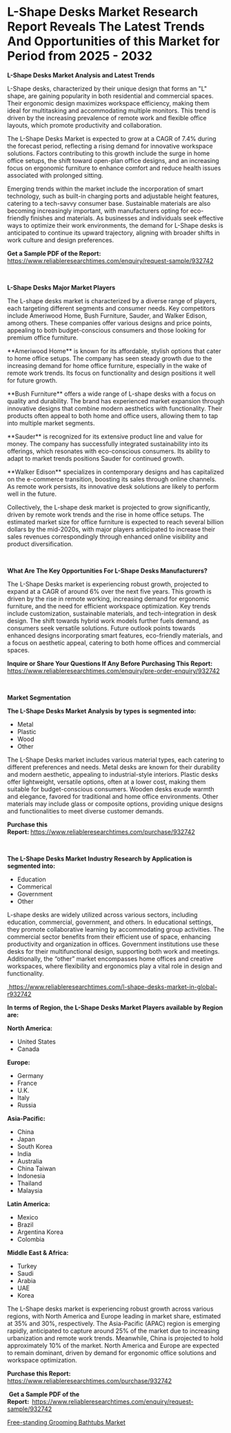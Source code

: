 <p><h1>L-Shape Desks Market Research Report Reveals The Latest Trends And Opportunities of this Market for Period from 2025 - 2032</h1></p><p><strong>L-Shape Desks Market Analysis and Latest Trends</strong></p>
<p><p>L-Shape desks, characterized by their unique design that forms an "L" shape, are gaining popularity in both residential and commercial spaces. Their ergonomic design maximizes workspace efficiency, making them ideal for multitasking and accommodating multiple monitors. This trend is driven by the increasing prevalence of remote work and flexible office layouts, which promote productivity and collaboration.</p><p>The L-Shape Desks Market is expected to grow at a CAGR of 7.4% during the forecast period, reflecting a rising demand for innovative workspace solutions. Factors contributing to this growth include the surge in home office setups, the shift toward open-plan office designs, and an increasing focus on ergonomic furniture to enhance comfort and reduce health issues associated with prolonged sitting.</p><p>Emerging trends within the market include the incorporation of smart technology, such as built-in charging ports and adjustable height features, catering to a tech-savvy consumer base. Sustainable materials are also becoming increasingly important, with manufacturers opting for eco-friendly finishes and materials. As businesses and individuals seek effective ways to optimize their work environments, the demand for L-Shape desks is anticipated to continue its upward trajectory, aligning with broader shifts in work culture and design preferences.</p></p>
<p><strong>Get a Sample PDF of the Report:&nbsp;</strong> <a href="https://www.reliableresearchtimes.com/enquiry/request-sample/932742?utm_campaign=2232&utm_medium=2&utm_source=Github&utm_content=ia&utm_term=21032025&utm_id=l-shape-desks">https://www.reliableresearchtimes.com/enquiry/request-sample/932742</a></p>
<p>&nbsp;</p>
<p><strong>L-Shape Desks Major Market Players</strong></p>
<p><p>The L-shape desks market is characterized by a diverse range of players, each targeting different segments and consumer needs. Key competitors include Ameriwood Home, Bush Furniture, Sauder, and Walker Edison, among others. These companies offer various designs and price points, appealing to both budget-conscious consumers and those looking for premium office furniture.</p><p>**Ameriwood Home** is known for its affordable, stylish options that cater to home office setups. The company has seen steady growth due to the increasing demand for home office furniture, especially in the wake of remote work trends. Its focus on functionality and design positions it well for future growth.</p><p>**Bush Furniture** offers a wide range of L-shape desks with a focus on quality and durability. The brand has experienced market expansion through innovative designs that combine modern aesthetics with functionality. Their products often appeal to both home and office users, allowing them to tap into multiple market segments.</p><p>**Sauder** is recognized for its extensive product line and value for money. The company has successfully integrated sustainability into its offerings, which resonates with eco-conscious consumers. Its ability to adapt to market trends positions Sauder for continued growth.</p><p>**Walker Edison** specializes in contemporary designs and has capitalized on the e-commerce transition, boosting its sales through online channels. As remote work persists, its innovative desk solutions are likely to perform well in the future.</p><p>Collectively, the L-shape desk market is projected to grow significantly, driven by remote work trends and the rise in home office setups. The estimated market size for office furniture is expected to reach several billion dollars by the mid-2020s, with major players anticipated to increase their sales revenues correspondingly through enhanced online visibility and product diversification.</p></p>
<p>&nbsp;</p>
<p><strong>What Are The Key Opportunities For L-Shape Desks Manufacturers?</strong></p>
<p><p>The L-Shape Desks market is experiencing robust growth, projected to expand at a CAGR of around 6% over the next five years. This growth is driven by the rise in remote working, increasing demand for ergonomic furniture, and the need for efficient workspace optimization. Key trends include customization, sustainable materials, and tech-integration in desk design. The shift towards hybrid work models further fuels demand, as consumers seek versatile solutions. Future outlook points towards enhanced designs incorporating smart features, eco-friendly materials, and a focus on aesthetic appeal, catering to both home offices and commercial spaces.</p></p>
<p><strong>Inquire or Share Your Questions If Any Before Purchasing This Report:</strong> <a href="https://www.reliableresearchtimes.com/enquiry/pre-order-enquiry/932742?utm_campaign=2232&utm_medium=2&utm_source=Github&utm_content=ia&utm_term=21032025&utm_id=l-shape-desks">https://www.reliableresearchtimes.com/enquiry/pre-order-enquiry/932742</a></p>
<p>&nbsp;</p>
<p><strong>Market Segmentation</strong></p>
<p><strong>The L-Shape Desks Market Analysis by types is segmented into:</strong></p>
<p><ul><li>Metal</li><li>Plastic</li><li>Wood</li><li>Other</li></ul></p>
<p><p>The L-Shape Desks market includes various material types, each catering to different preferences and needs. Metal desks are known for their durability and modern aesthetic, appealing to industrial-style interiors. Plastic desks offer lightweight, versatile options, often at a lower cost, making them suitable for budget-conscious consumers. Wooden desks exude warmth and elegance, favored for traditional and home office environments. Other materials may include glass or composite options, providing unique designs and functionalities to meet diverse customer demands.</p></p>
<p><strong>Purchase this Report:&nbsp;</strong><a href="https://www.reliableresearchtimes.com/purchase/932742?utm_campaign=2232&utm_medium=2&utm_source=Github&utm_content=ia&utm_term=21032025&utm_id=l-shape-desks">https://www.reliableresearchtimes.com/purchase/932742</a></p>
<p>&nbsp;</p>
<p><strong>The L-Shape Desks Market Industry Research by Application is segmented into:</strong></p>
<p><ul><li>Education</li><li>Commerical</li><li>Government</li><li>Other</li></ul></p>
<p><p>L-shape desks are widely utilized across various sectors, including education, commercial, government, and others. In educational settings, they promote collaborative learning by accommodating group activities. The commercial sector benefits from their efficient use of space, enhancing productivity and organization in offices. Government institutions use these desks for their multifunctional design, supporting both work and meetings. Additionally, the “other” market encompasses home offices and creative workspaces, where flexibility and ergonomics play a vital role in design and functionality.</p></p>
<p><a href="https://www.reliableresearchtimes.com/l-shape-desks-market-in-global-r932742?utm_campaign=2232&utm_medium=2&utm_source=Github&utm_content=ia&utm_term=21032025&utm_id=l-shape-desks">&nbsp;https://www.reliableresearchtimes.com/l-shape-desks-market-in-global-r932742</a></p>
<p><strong>In terms of Region, the L-Shape Desks Market Players available by Region are:</strong></p>
<p>
    <p> <strong> North America: </strong>
        <ul>
            <li>United States</li>
            <li>Canada</li>
        </ul>
        </p> 
    <p> <strong> Europe: </strong>
        <ul>
            <li>Germany</li>
            <li>France</li>
            <li>U.K.</li>
            <li>Italy</li>
            <li>Russia</li>
        </ul>
        </p> 
    <p> <strong> Asia-Pacific: </strong>
        <ul>
            <li>China</li>
            <li>Japan</li>
            <li>South Korea</li>
            <li>India</li>
            <li>Australia</li>
            <li>China Taiwan</li>
            <li>Indonesia</li>
            <li>Thailand</li>
            <li>Malaysia</li>
        </ul>
        </p> 
    <p> <strong> Latin America: </strong>
        <ul>
            <li>Mexico</li>
            <li>Brazil</li>
            <li>Argentina Korea</li>
            <li>Colombia</li>
        </ul>
        </p> 
    <p> <strong> Middle East & Africa: </strong>
        <ul>
            <li>Turkey</li>
            <li>Saudi</li>
            <li>Arabia</li>
            <li>UAE</li>
            <li>Korea</li>
        </ul>
    </p>
    </p>
<p><p>The L-Shape desks market is experiencing robust growth across various regions, with North America and Europe leading in market share, estimated at 35% and 30%, respectively. The Asia-Pacific (APAC) region is emerging rapidly, anticipated to capture around 25% of the market due to increasing urbanization and remote work trends. Meanwhile, China is projected to hold approximately 10% of the market. North America and Europe are expected to remain dominant, driven by demand for ergonomic office solutions and workspace optimization.</p></p>
<p><strong>Purchase this Report: </strong><a href="https://www.reliableresearchtimes.com/purchase/932742?utm_campaign=2232&utm_medium=2&utm_source=Github&utm_content=ia&utm_term=21032025&utm_id=l-shape-desks">https://www.reliableresearchtimes.com/purchase/932742</a></p>
<p>&nbsp;<strong>Get a Sample PDF of the Report:&nbsp;&nbsp;</strong><a href="https://www.reliableresearchtimes.com/enquiry/request-sample/932742?utm_campaign=2232&utm_medium=2&utm_source=Github&utm_content=ia&utm_term=21032025&utm_id=l-shape-desks">https://www.reliableresearchtimes.com/enquiry/request-sample/932742</a></p>
<p><strong></strong></p>
<p><p><a href="https://github.com/baatetoshda/Market-Research-Report-List-1/blob/main/free-standing-grooming-bathtubs-market.md?utm_campaign=2232&utm_medium=2&utm_source=Github&utm_content=ia&utm_term=21032025&utm_id=l-shape-desks">Free-standing Grooming Bathtubs Market</a></p></p>